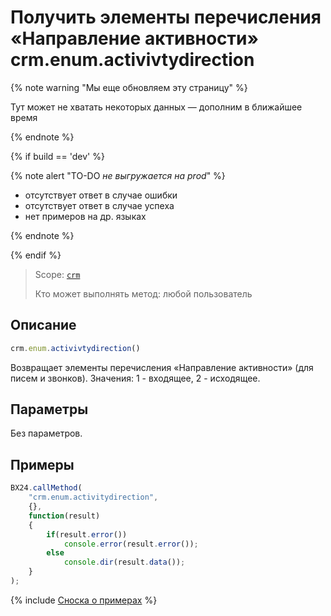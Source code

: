 # Получить элементы перечисления «Направление активности» crm.enum.activivtydirection

{% note warning "Мы еще обновляем эту страницу" %}

Тут может не хватать некоторых данных — дополним в ближайшее время

{% endnote %}

{% if build == 'dev' %}

{% note alert "TO-DO _не выгружается на prod_" %}

- отсутствует ответ в случае ошибки
- отсутствует ответ в случае успеха
- нет примеров на др. языках
  
{% endnote %}

{% endif %}

> Scope: [`crm`](../../../scopes/permissions.md)
>
> Кто может выполнять метод: любой пользователь

## Описание

```js
crm.enum.activivtydirection()
```

Возвращает элементы перечисления «Направление активности» (для писем и звонков). Значения: 1 - входящее, 2 - исходящее.

## Параметры

Без параметров.

## Примеры

```javascript
BX24.callMethod(
    "crm.enum.activitydirection",
    {},
    function(result)
    {
        if(result.error())
            console.error(result.error());
        else
            console.dir(result.data());
    }
);
```

{% include [Сноска о примерах](../../../../_includes/examples.md) %}
